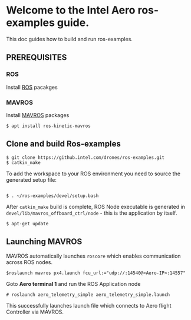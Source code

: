 # Welcome to the Intel Aero ros-examples guide.

This doc guides how to build and run ros-examples.
## PREREQUISITES

### ROS
Install [ROS](http://wiki.ros.org/kinetic/Installation/Ubuntu) pacakges

### MAVROS
Install [MAVROS](http://wiki.ros.org/mavros) packages

```
$ apt install ros-kinetic-mavros
```
## Clone and build Ros-examples
```
$ git clone https://github.intel.com/drones/ros-examples.git
$ catkin_make
```
To add the workspace to your ROS environment you need to source the generated setup file:
```

$ . ~/ros-examples/devel/setup.bash
```
After `catkin_make` build is complete, ROS Node executable is generated in `devel/lib/mavros_offboard_ctrl/node` - this is the application by itself.

```
$ apt-get update
```
## Launching MAVROS
MAVROS automatically launches `roscore` which enables communication across ROS nodes.
```
$roslaunch mavros px4.launch fcu_url:="udp://:14540@<Aero-IP>:14557"
```

Goto **Aero terminal 1** and run the ROS Application node
```
# roslaunch aero_telemetry_simple aero_telemetry_simple.launch
```
This successfully launches launch file  which connects to Aero flight Controller via MAVROS.



